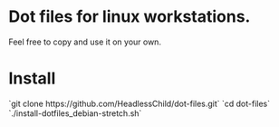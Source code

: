 <h1>Dot files for linux workstations.</h1>
Feel free to copy and use it on your own.

<h1>Install</h1>
`git clone https://github.com/HeadlessChild/dot-files.git`
`cd dot-files`
`./install-dotfiles_debian-stretch.sh`
